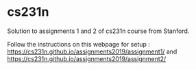 # cs231n
Solution to assignments 1 and 2 of cs231n course from Stanford.

Follow the instructions on this webpage for setup :
https://cs231n.github.io/assignments2019/assignment1/ 
and
https://cs231n.github.io/assignments2019/assignment2/
